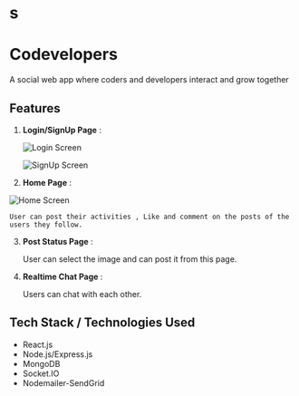 # s
# Codevelopers
A social web app where coders and developers interact and grow together

## Features
1. **Login/SignUp Page** : 


    ![Login Screen](https://user-images.githubusercontent.com/56025388/224774962-cf54a343-48c7-408a-8a4f-2f7b72de3a60.png 'Login Screen')

    ![SignUp Screen](https://user-images.githubusercontent.com/56025388/224774992-d3a4270f-60b9-4400-94fd-b200fb2032fd.png 'SignUp Screen')

2. **Home Page** : 


![Home Screen](https://user-images.githubusercontent.com/56025388/224774987-7822bcd6-a93b-4672-8dc9-261a98461ab7.png 'Home Screen')

    User can post their activities , Like and comment on the posts of the users they follow.

3. **Post Status Page** :


    User can select the image and can post it from this page.

4. **Realtime Chat Page** :

    Users can chat with each other.

## Tech Stack / Technologies Used

- React.js
- Node.js/Express.js
- MongoDB
- Socket.IO
- Nodemailer-SendGrid
